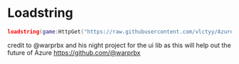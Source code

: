 <p align="center">
</p>


# Loadstring

```lua
loadstring(game:HttpGet("https://raw.githubusercontent.com/vlctyy/AzureRewrite/main/src/uilib.lua"))()

```
credit to @warprbx and his night project for the ui lib as this will help out the future of Azure 
https://github.com/@warprbx
